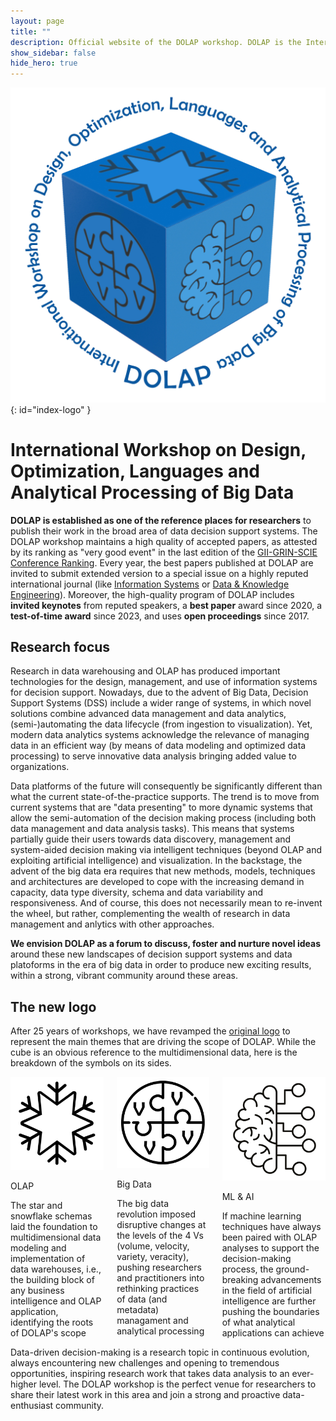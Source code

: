 ```yaml
---
layout: page
title: ""
description: Official website of the DOLAP workshop. DOLAP is the International Workshop on Design, Optimization, Languages and Analytical Processing of Big Data. DOLAP is established as one of the reference places for researchers to publish their work in the broad area of data decision support systems, including data modeling, data management, and data analysis. The DOLAP workshop takes place within a well-known conference in the database area, usually EDBT/ICDT. The best papers published at the DOLAP workshop are invited to submit extended version to a special issue on a highly reputed international journal like Information Systems Data & Knowledge Engineering. The high-quality program of the DOLAP workshop includes invited keynotes from reputed speakers, a best paper award, a test-of-time award, and uses open proceedings.
show_sidebar: false
hide_hero: true
---
```


<!--
hero_image: /img/dolap_logo_2024_wide.jpg
hero_color: is-white
hero_height: is-medium
-->

![DOLAP logo](/img/dolap_logo_2024_v2.jpg){: id="index-logo" }

# International Workshop on Design, Optimization, Languages and Analytical Processing of Big Data

**DOLAP is established as one of the reference places for researchers** to publish their work in the broad area of data decision support systems. 
The DOLAP workshop maintains a high quality of accepted papers, as attested by its ranking as "very good event" in the last edition of the 
[GII-GRIN-SCIE Conference Ranking](http://www.google.com/url?q=http%3A%2F%2Fgii-grin-scie-rating.scie.es%2F&sa=D&sntz=1&usg=AOvVaw3pURkvamEm2oo_dxQnpQpX). 
Every year, the best papers published at DOLAP are invited to submit extended version to a special issue on a highly reputed international journal (like [Information Systems](https://www.sciencedirect.com/journal/information-systems) or [Data & Knowledge Engineering](https://www.sciencedirect.com/journal/data-and-knowledge-engineering)).
Moreover, the high-quality program of DOLAP includes **invited keynotes** from reputed speakers, a **best paper** award since 2020, a **test-of-time award** since 2023, and uses **open proceedings** since 2017.
 
## Research focus

Research in data warehousing and OLAP has produced important technologies for the design, management, and use of information systems for decision support. 
Nowadays, due to the advent of Big Data, Decision Support Systems (DSS) include a wider range of systems, in which novel solutions combine advanced data 
management and data analytics, (semi-)automating the data lifecycle (from ingestion to visualization). 
Yet, modern data analytics systems acknowledge the relevance of managing data in an efficient way (by means of data modeling and 
optimized data processing) to serve innovative data analysis bringing added value to organizations.
 
Data platforms of the future will consequently be significantly different than what the current state-of-the-practice supports. 
The trend is to move from current systems that are "data presenting" to more dynamic systems that allow the semi-automation of the decision making process 
(including both data management and data analysis tasks). This means that systems partially guide their users towards data discovery, management 
and system-aided decision making via intelligent techniques (beyond OLAP and exploiting artificial intelligence) and visualization. 
In the backstage, the advent of the big data era requires that new methods, models, techniques and architectures are developed to cope with the increasing 
demand in capacity, data type diversity, schema and data variability and responsiveness. 
And of course, this does not necessarily mean to re-invent the wheel, but rather, complementing the wealth of research in data management and anlytics with other approaches. 
 
**We envision DOLAP as a forum to discuss, foster and nurture novel ideas** around these new landscapes of decision support systems and data platoforms in the era of big data in order to produce new exciting results, within a strong, vibrant community around these areas.

## The new logo

After 25 years of workshops, we have revamped the [original logo](/img/dolap_logo_new.jpg) to represent the main themes that are driving the scope of DOLAP. While the cube is an obvious reference to the multidimensional data, here is the breakdown of the symbols on its sides.

<div class="hero-body">
    <div class="container">
        <div class="columns is-multiline is-centered">
            <div class="column is-4 has-text-centered">
                <div class="icon callout-icon">
                    <img src="/img/dolap_logo_2024_snowflake.png" class="fa-4x"/>
                </div>
                <p class="title is-5">OLAP</p>
                <div class="content">
                    The star and snowflake schemas laid the foundation to multidimensional data modeling 
                    and implementation of data warehouses, i.e., the building block of any business intelligence
                    and OLAP application, identifying the roots of DOLAP's scope
                </div>
            </div>
            <div class="column is-4 has-text-centered">
                <div class="icon callout-icon">
                    <img src="/img/dolap_logo_2024_bigdata.png" class="fa-4x"/>
                </div>
                <p class="title is-5">Big Data</p>
                <div class="content">
                    The big data revolution imposed disruptive changes at the levels of the 4 Vs 
                    (volume, velocity, variety, veracity), pushing researchers and practitioners into rethinking
                    practices of data (and metadata) managament and analytical processing
                </div>
            </div>
            <div class="column is-4 has-text-centered">
                <div class="icon callout-icon">
                    <img src="/img/dolap_logo_2024_ai.png" class="fa-4x"/>
                </div>
                <p class="title is-5">ML & AI</p>
                <div class="content">
                    If machine learning techniques have always been paired with OLAP analyses to support the
                    decision-making process, the ground-breaking advancements in the field of artificial 
                    intelligence are further pushing the boundaries of what analytical applications can achieve
                </div>
            </div>
        </div>
    </div>
</div>

Data-driven decision-making is a research topic in continuous evolution, always encountering new challenges and opening to tremendous opportunities, inspiring research work that takes data analysis to an ever-higher level. The DOLAP workshop is the perfect venue for researchers to share their latest work in this area and join a strong and proactive data-enthusiast community.